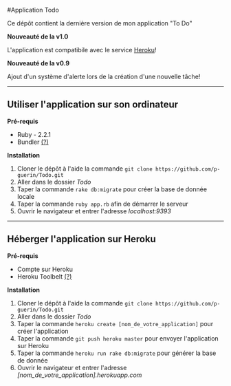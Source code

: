 #Application Todo

Ce dépôt contient la dernière version de mon application "To Do"



**Nouveauté de la v1.0**

L'application est compatibile avec le service [Heroku](https://www.heroku.com/ "Heroku")!

**Nouveauté de la v0.9**

Ajout d'un système d'alerte lors de la création d'une nouvelle tâche!


***

## Utiliser l'application sur son ordinateur

**Pré-requis**

* Ruby - 2.2.1
* Bundler [(?)](http://bundler.io/)


**Installation**

1. Cloner le dépôt à l'aide la commande `git clone https://github.com/p-guerin/Todo.git`
2. Aller dans le dossier *Todo*
3. Taper la commande `rake db:migrate` pour créer la base de donnée locale
4. Taper la commande `ruby app.rb` afin de démarrer le serveur
5. Ouvrir le navigateur et entrer l'adresse *localhost:9393*



***

## Héberger l'application sur Heroku

**Pré-requis**

* Compte sur Heroku
* Heroku Toolbelt [(?)](https://devcenter.heroku.com/articles/getting-started-with-play-on-heroku#set-up)


**Installation**

1. Cloner le dépôt à l'aide la commande `git clone https://github.com/p-guerin/Todo.git`
2. Aller dans le dossier *Todo*
3. Taper la commande `heroku create [nom_de_votre_application]` pour créer l'application
4. Taper la commande `git push heroku master` pour envoyer l'application sur Heroku
5. Taper la commande `heroku run rake db:migrate` pour générer la base de donnée
6. Ouvrir le navigateur et entrer l'adresse *[nom_de_votre_application].herokuapp.com* 


